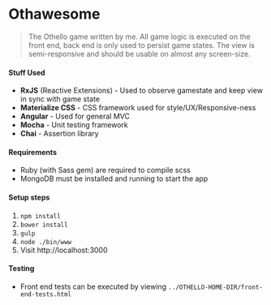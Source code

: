 # Othawesome
> The Othello game written by me.  All game logic is executed on the front end, back end is only used to persist game states.  The view is semi-responsive and should be usable on almost any screen-size.

#### Stuff Used
* **RxJS** (Reactive Extensions) - Used to observe gamestate and keep view in sync with game state
* **Materialize CSS** - CSS framework used for style/UX/Responsive-ness
* **Angular** - Used for general MVC
* **Mocha** - Unit testing framework
* **Chai** - Assertion library

#### Requirements
- Ruby (with Sass gem) are required to compile scss
- MongoDB must be installed and running to start the app

#### Setup steps
1. ``npm install``
2. ``bower install``
3. ``gulp``
4. ``node ./bin/www``
5. Visit http://localhost:3000

#### Testing
* Front end tests can be executed by viewing ``../OTHELLO-HOME-DIR/front-end-tests.html``
